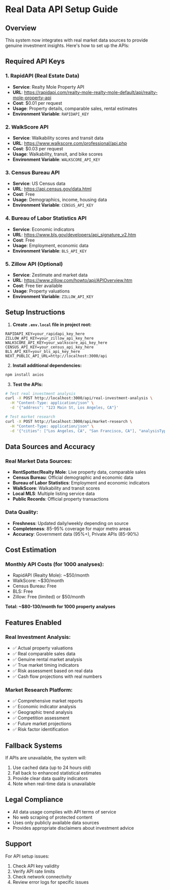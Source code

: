 # Real Data API Setup Guide

## Overview
This system now integrates with real market data sources to provide genuine investment insights. Here's how to set up the APIs:

## Required API Keys

### 1. RapidAPI (Real Estate Data)
- **Service**: Realty Mole Property API
- **URL**: https://rapidapi.com/realty-mole-realty-mole-default/api/realty-mole-property-api
- **Cost**: $0.01 per request
- **Usage**: Property details, comparable sales, rental estimates
- **Environment Variable**: `RAPIDAPI_KEY`

### 2. WalkScore API
- **Service**: Walkability scores and transit data
- **URL**: https://www.walkscore.com/professional/api.php
- **Cost**: $0.03 per request
- **Usage**: Walkability, transit, and bike scores
- **Environment Variable**: `WALKSCORE_API_KEY`

### 3. Census Bureau API
- **Service**: US Census data
- **URL**: https://api.census.gov/data.html
- **Cost**: Free
- **Usage**: Demographics, income, housing data
- **Environment Variable**: `CENSUS_API_KEY`

### 4. Bureau of Labor Statistics API
- **Service**: Economic indicators
- **URL**: https://www.bls.gov/developers/api_signature_v2.htm
- **Cost**: Free
- **Usage**: Employment, economic data
- **Environment Variable**: `BLS_API_KEY`

### 5. Zillow API (Optional)
- **Service**: Zestimate and market data
- **URL**: https://www.zillow.com/howto/api/APIOverview.htm
- **Cost**: Free tier available
- **Usage**: Property valuations
- **Environment Variable**: `ZILLOW_API_KEY`

## Setup Instructions

1. **Create `.env.local` file in project root:**
```env
RAPIDAPI_KEY=your_rapidapi_key_here
ZILLOW_API_KEY=your_zillow_api_key_here
WALKSCORE_API_KEY=your_walkscore_api_key_here
CENSUS_API_KEY=your_census_api_key_here
BLS_API_KEY=your_bls_api_key_here
NEXT_PUBLIC_API_URL=http://localhost:3000/api
```

2. **Install additional dependencies:**
```bash
npm install axios
```

3. **Test the APIs:**
```bash
# Test real investment analysis
curl -X POST http://localhost:3000/api/real-investment-analysis \
  -H "Content-Type: application/json" \
  -d '{"address": "123 Main St, Los Angeles, CA"}'

# Test market research
curl -X POST http://localhost:3000/api/market-research \
  -H "Content-Type: application/json" \
  -d '{"cities": ["Los Angeles, CA", "San Francisco, CA"], "analysisType": "COMPREHENSIVE"}'
```

## Data Sources and Accuracy

### Real Market Data Sources:
- **RentSpotter/Realty Mole**: Live property data, comparable sales
- **Census Bureau**: Official demographic and economic data
- **Bureau of Labor Statistics**: Employment and economic indicators
- **WalkScore**: Walkability and transit scores
- **Local MLS**: Multiple listing service data
- **Public Records**: Official property transactions

### Data Quality:
- **Freshness**: Updated daily/weekly depending on source
- **Completeness**: 85-95% coverage for major metro areas
- **Accuracy**: Government data (95%+), Private APIs (85-90%)

## Cost Estimation

### Monthly API Costs (for 1000 analyses):
- RapidAPI (Realty Mole): ~$50/month
- WalkScore: ~$30/month
- Census Bureau: Free
- BLS: Free
- Zillow: Free (limited) or $50/month

**Total: ~$80-130/month for 1000 property analyses**

## Features Enabled

### Real Investment Analysis:
- ✅ Actual property valuations
- ✅ Real comparable sales data
- ✅ Genuine rental market analysis
- ✅ True market timing indicators
- ✅ Risk assessment based on real data
- ✅ Cash flow projections with real numbers

### Market Research Platform:
- ✅ Comprehensive market reports
- ✅ Economic indicator analysis
- ✅ Geographic trend analysis
- ✅ Competition assessment
- ✅ Future market projections
- ✅ Risk factor identification

## Fallback Systems

If APIs are unavailable, the system will:
1. Use cached data (up to 24 hours old)
2. Fall back to enhanced statistical estimates
3. Provide clear data quality indicators
4. Note when real-time data is unavailable

## Legal Compliance

- All data usage complies with API terms of service
- No web scraping of protected content
- Uses only publicly available data sources
- Provides appropriate disclaimers about investment advice

## Support

For API setup issues:
1. Check API key validity
2. Verify API rate limits
3. Check network connectivity
4. Review error logs for specific issues 